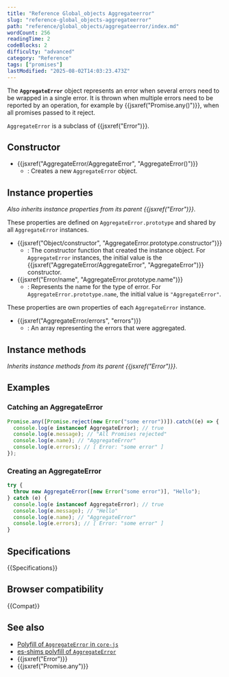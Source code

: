 ```yaml
---
title: "Reference Global_objects Aggregateerror"
slug: "reference-global_objects-aggregateerror"
path: "reference/global_objects/aggregateerror/index.md"
wordCount: 256
readingTime: 2
codeBlocks: 2
difficulty: "advanced"
category: "Reference"
tags: ["promises"]
lastModified: "2025-08-02T14:03:23.473Z"
---
```



The **`AggregateError`** object represents an error when several errors need to be wrapped in a single error. It is thrown when multiple errors need to be reported by an operation, for example by {{jsxref("Promise.any()")}}, when all promises passed to it reject.

`AggregateError` is a subclass of {{jsxref("Error")}}.

## Constructor

- {{jsxref("AggregateError/AggregateError", "AggregateError()")}}
  - : Creates a new `AggregateError` object.

## Instance properties

_Also inherits instance properties from its parent {{jsxref("Error")}}_.

These properties are defined on `AggregateError.prototype` and shared by all `AggregateError` instances.

- {{jsxref("Object/constructor", "AggregateError.prototype.constructor")}}
  - : The constructor function that created the instance object. For `AggregateError` instances, the initial value is the {{jsxref("AggregateError/AggregateError", "AggregateError")}} constructor.
- {{jsxref("Error/name", "AggregateError.prototype.name")}}
  - : Represents the name for the type of error. For `AggregateError.prototype.name`, the initial value is `"AggregateError"`.

These properties are own properties of each `AggregateError` instance.

- {{jsxref("AggregateError/errors", "errors")}}
  - : An array representing the errors that were aggregated.

## Instance methods

_Inherits instance methods from its parent {{jsxref("Error")}}_.

## Examples

### Catching an AggregateError

```js
Promise.any([Promise.reject(new Error("some error"))]).catch((e) => {
  console.log(e instanceof AggregateError); // true
  console.log(e.message); // "All Promises rejected"
  console.log(e.name); // "AggregateError"
  console.log(e.errors); // [ Error: "some error" ]
});
```

### Creating an AggregateError

```js
try {
  throw new AggregateError([new Error("some error")], "Hello");
} catch (e) {
  console.log(e instanceof AggregateError); // true
  console.log(e.message); // "Hello"
  console.log(e.name); // "AggregateError"
  console.log(e.errors); // [ Error: "some error" ]
}
```

## Specifications

{{Specifications}}

## Browser compatibility

{{Compat}}

## See also

- [Polyfill of `AggregateError` in `core-js`](https://github.com/zloirock/core-js#ecmascript-promise)
- [es-shims polyfill of `AggregateError`](https://www.npmjs.com/package/es-aggregate-error)
- {{jsxref("Error")}}
- {{jsxref("Promise.any")}}
